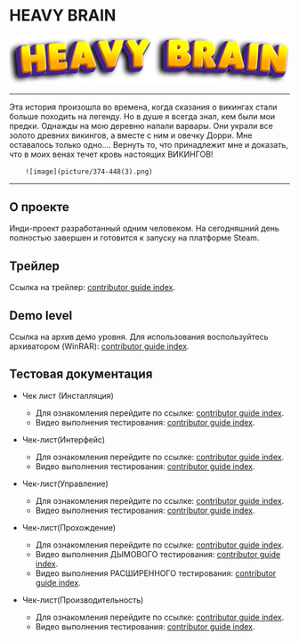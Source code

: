 # HEAVY BRAIN
![logo](picture/HBLogo.png)

___
Эта история произошла во времена, когда сказания о викингах стали больше походить на легенду. 
Но в душе я всегда знал, кем были мои предки. 
Однажды на мою деревню напали варвары. Они украли все золото древних викингов, а вместе с ним и овечку Дорри.
Мне оставалось только одно…. 
Вернуть то, что принадлежит мне и доказать, что в моих венах течет кровь настоящих ВИКИНГОВ!

        ![image](picture/374-448(3).png)

___

## О проекте 

Инди-проект разработанный одним человеком. На сегодняшний день полностью завершен и готовится к запуску на платформе Steam. 

## Трейлер 
Ссылка на трейлер: [contributor guide index](https://youtu.be/v_nLm233k3E).

## Demo level
Ссылка на архив демо уровня. Для использования воспользуйтесь архиватором (WinRAR): [contributor guide index](https://drive.google.com/file/d/1_cUPPcbgnVk0ZQmpS6dACEM1Bp6tHk4s/view?usp=share_link).

## Тестовая документация

+ Чек лист (Инсталляция)
    + Для ознакомления перейдите по ссылке: [contributor guide index](https://docs.google.com/spreadsheets/d/1JbqHOK-GysHius6Yolr-C2r8wjydqZ4DpOMr3kpQI20/edit?usp=share_link).
    + Видео выполнения тестирования: [contributor guide index](https://youtu.be/NvGTAxanNCE).


+ Чек-лист(Интерфейс)
    + Для ознакомления перейдите по ссылке: [contributor guide index](https://docs.google.com/spreadsheets/d/12B726hYUR3EkZfK9haPlCodDASHg-N0A5dFtICPNsSY/edit?usp=share_link).
    + Видео выполнения тестирования: [contributor guide index](https://youtu.be/R6rQDXRT3v4).

+ Чек-лист(Управление)
    + Для ознакомления перейдите по ссылке: [contributor guide index](https://docs.google.com/spreadsheets/d/1tFi4-A_NPvPDq4TraKmDC7QwA0xrJUQ_0tu1V0C7SD4/edit?usp=share_link).
    + Видео выполнения тестирования: [contributor guide index](https://youtu.be/J6AvUlD9x_g).

+ Чек-лист(Прохождение)
    + Для ознакомления перейдите по ссылке: [contributor guide index](https://docs.google.com/spreadsheets/d/1LHO_ICx_HATlk8nnAsrwmoRDyW-ehCDV5rH1lIGh6P8/edit?usp=share_link).
    + Видео выполнения ДЫМОВОГО тестирования: [contributor guide index](https://youtu.be/khZxawzOEcc).
    + Видео выполнения РАСШИРЕННОГО тестирования: [contributor guide index](https://youtu.be/uz8bdzvmcVQ).

+ Чек-лист(Производительность)
    + Для ознакомления перейдите по ссылке: [contributor guide index](https://docs.google.com/spreadsheets/d/1KgPxyWyqZgRILcqdW0Smk7rplcThCQxmBHuz3NeYO3w/edit?usp=share_link).
    + Видео выполнения тестирования: [contributor guide index](https://youtu.be/prF0d6dvDok).



